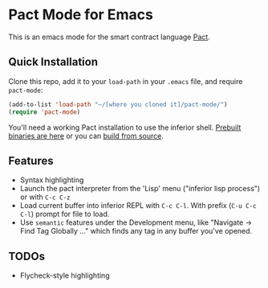 Pact Mode for Emacs
===

This is an emacs mode for the smart contract language [Pact](http://kadena.io/pact).

Quick Installation
---

Clone this repo, add it to your `load-path` in your `.emacs` file, and require `pact-mode`:

```lisp
(add-to-list 'load-path "~/[where you cloned it]/pact-mode/")
(require 'pact-mode)
```

You'll need a working Pact installation to use the inferior shell.
[Prebuilt binaries are here](http://kadena.io/pact/downloads.html)
or you can [build from source](https://github.com/kadena-io/pact#building).

Features
---
- Syntax highlighting
- Launch the pact interpreter from the 'Lisp' menu ("inferior lisp process") or with `C-c C-z`
- Load current buffer into inferior REPL with `C-c C-l`. With prefix (`C-u C-c C-l`) prompt for file to load.
- Use `semantic` features under the Development menu, like "Navigate -> Find Tag Globally ..."
  which finds any tag in any buffer you've opened.

TODOs
---
- Flycheck-style highlighting
